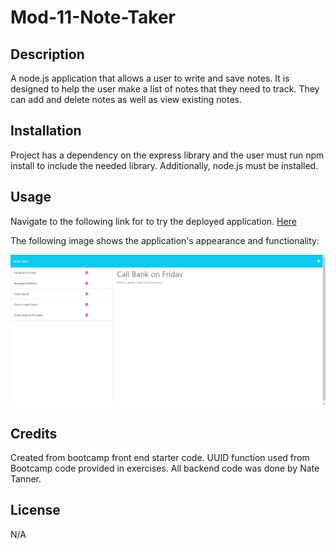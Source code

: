 # Mod-11-Note-Taker

## Description

A node.js application that allows a user to write and save notes. It is designed to help the user make a list of notes that they need to track. They can add and delete notes as well as view existing notes. 


## Installation

Project has a dependency on the express library and the user must run npm install to include the needed library.  Additionally, node.js must be installed.

## Usage

Navigate to the following link for to try the deployed application. [Here](https://mod-11-note-taker-production.up.railway.app/)  

The following image shows the application's appearance and functionality:

![Note selection page.](./assets/Mod-11-Screenshot.png)

## Credits

Created from bootcamp front end starter code.  UUID function used from Bootcamp code provided in exercises.  All backend code was done by Nate Tanner.

## License

N/A

